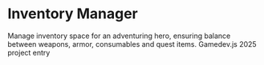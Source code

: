 # Inventory Manager

Manage inventory space for an adventuring hero, ensuring balance between weapons, armor, consumables and quest items. Gamedev.js 2025 project entry
